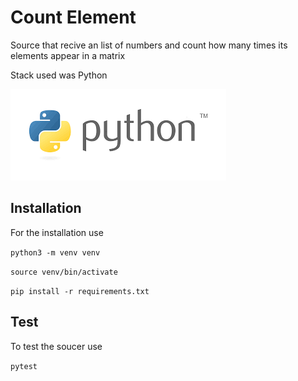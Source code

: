 # Count Element

Source that recive an list of numbers and count how many times its elements appear in a matrix

Stack used was Python

![Stack](./images/python.png)

## Installation

For the installation use

`python3 -m venv venv`

`source venv/bin/activate`

`pip install -r requirements.txt`

## Test

To test the soucer use

`pytest`